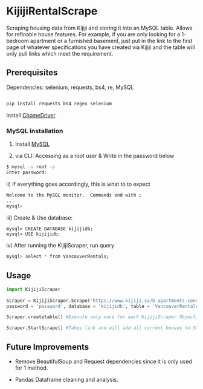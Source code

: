 # KijijiRentalScrape

Scraping housing data from Kijiji and storing it into an MySQL table. Allows for refinable house features. For example, if you are only looking for a 1-bedroom apartment or a furnished basement, just put in the link to the first page of whatever specifications you have created via Kijiji and the table will only pull links which meet the requirement.

## Prerequisites

Dependencies: selenium, requests, bs4, re, MySQL

```bash

pip install requests bs4 regex selenium
```


Install [ChomeDriver](https://chromedriver.storage.googleapis.com/index.html?path=84.0.4147.30/)

###  MySQL installation
1. Install [MySQL](https://dev.mysql.com/downloads/mysql/)

 
2. via CLI: Accessing as a root user  & Write in the password below
```bash
$ mysql -u root -p
Enter password: 
```
ii) If everything goes accordingly, this is what to to expect
```bash
Welcome to the MySQL monitor.  Commands end with ;
...
mysql> 
```
iii) Create & Use database:
```
mysql> CREATE DATABASE kijijidb;
mysql> USE kijijidb;
```

iv) After running the KijijiScraper, run query
```bash
mysql> select * from VancouverRentals;
```


## Usage 


```python
import KijijiScraper
 
Scraper = KijijiScraper.Scrape('https://www.kijiji.ca/b-apartments-condos/vancouver/1+bedroom/c37l1700287a27949001', host= 'localhost', user= 'root',
password = 'password', database = 'kijijidb', table = 'VancouverRentals')

Scraper.createtable() #Execute only once for each KijijiScraper Object, in this example a table named VancouverRentals will be created

Scraper.StartScrape() #Takes link and will add all current houses to SQL table. 

```

## Future Improvements

- Remove BeautifulSoup and Request dependencies since it is only used for 1 method.

- Pandas Dataframe cleaning and analysis.




